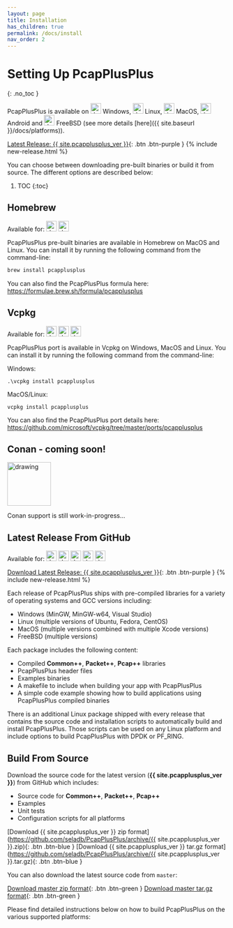 ```yaml
---
layout: page
title: Installation
has_children: true
permalink: /docs/install
nav_order: 2
---
```


# Setting Up PcapPlusPlus
{: .no_toc }

PcapPlusPlus is available on <img src="{{ site.baseurl }}/resources/logo-windows.png" alt="drawing" width="24" title="Windows"/> Windows, <img src="{{ site.baseurl }}/resources/logo-linux.png" alt="drawing" width="24" title="Linux"/> Linux, <img src="{{ site.baseurl }}/resources/logo-apple.png" alt="drawing" width="24" title="MacOS"/> MacOS, <img src="{{ site.baseurl }}/resources/logo-android.png" alt="drawing" width="24" title="Android"/> Android and <img src="{{ site.baseurl }}/resources/logo-freebsd.png" alt="drawing" width="24" title="FreeBSD"/> FreeBSD (see more details [here]({{ site.baseurl }}/docs/platforms)).

[Latest Release: {{ site.pcapplusplus_ver }}](https://github.com/seladb/PcapPlusPlus/releases/latest){: .btn .btn-purple } {% include new-release.html %}

You can choose between downloading pre-built binaries or build it from source. The different options are described below:

1. TOC
{:toc}

## Homebrew

Available for: <img src="{{ site.baseurl }}/resources/logo-apple.png" alt="drawing" width="24" title="MacOS"/> <img src="{{ site.baseurl }}/resources/logo-linux.png" alt="drawing" width="24" title="Linux"/>

PcapPlusPlus pre-built binaries are available in Homebrew on MacOS and Linux. You can install it by running the following command from the command-line:

```bash
brew install pcapplusplus
```

You can also find the PcapPlusPlus formula here: <https://formulae.brew.sh/formula/pcapplusplus>

## Vcpkg

Available for: <img src="{{ site.baseurl }}/resources/logo-windows.png" alt="drawing" width="24" title="Windows"/> <img src="{{ site.baseurl }}/resources/logo-linux.png" alt="drawing" width="24" title="Linux"/> <img src="{{ site.baseurl }}/resources/logo-apple.png" alt="drawing" width="24" title="MacOS"/>

PcapPlusPlus port is available in Vcpkg on Windows, MacOS and Linux. You can install it by running the following command from the command-line:

Windows:

```text
.\vcpkg install pcapplusplus
```

MacOS/Linux:

```text
vcpkg install pcapplusplus
```

You can also find the PcapPlusPlus port details here: <https://github.com/microsoft/vcpkg/tree/master/ports/pcapplusplus>

## Conan - coming soon!

<img src="{{ site.baseurl }}/resources/coming-soon.png" alt="drawing" width="100" title="Coming soon..."/>

Conan support is still work-in-progress...

## Latest Release From GitHub

Available for: <img src="{{ site.baseurl }}/resources/logo-windows.png" alt="drawing" width="24" title="Windows"/> <img src="{{ site.baseurl }}/resources/logo-linux.png" alt="drawing" width="24" title="Linux"/> <img src="{{ site.baseurl }}/resources/logo-apple.png" alt="drawing" width="24" title="MacOS"/> <img src="{{ site.baseurl }}/resources/logo-freebsd.png" alt="drawing" width="24" title="FreeBSD"/> <img src="{{ site.baseurl }}/resources/logo-android.png" alt="drawing" width="24" title="Android"/>

[Download Latest Release: {{ site.pcapplusplus_ver }}](https://github.com/seladb/PcapPlusPlus/releases/latest){: .btn .btn-purple } {% include new-release.html %}

Each release of PcapPlusPlus ships with pre-compiled libraries for a variety of operating systems and GCC versions including:

- Windows (MinGW, MinGW-w64, Visual Studio)
- Linux (multiple versions of Ubuntu, Fedora, CentOS)
- MacOS (multiple versions combined with multiple Xcode versions)
- FreeBSD (multiple versions)

Each package includes the following content:

- Compiled __Common++__, __Packet++__, __Pcap++__ libraries
- PcapPlusPlus header files
- Examples binaries
- A makefile to include when building your app with PcapPlusPlus
- A simple code example showing how to build applications using PcapPlusPlus compiled binaries

There is an additional Linux package shipped with every release that contains the source code and installation scripts to automatically build and install PcapPlusPlus. Those scripts can be used on any Linux platform and include options to build PcapPlusPlus with DPDK or PF_RING.

## Build From Source

Download the source code for the latest version (__{{ site.pcapplusplus_ver }}__) from GitHub which includes:

- Source code for __Common++__, __Packet++__, __Pcap++__
- Examples
- Unit tests
- Configuration scripts for all platforms

[Download {{ site.pcapplusplus_ver }} zip format](https://github.com/seladb/PcapPlusPlus/archive/{{ site.pcapplusplus_ver }}.zip){: .btn .btn-blue }
[Download {{ site.pcapplusplus_ver }} tar.gz format](https://github.com/seladb/PcapPlusPlus/archive/{{ site.pcapplusplus_ver }}.tar.gz){: .btn .btn-blue }

You can also download the latest source code from `master`:

[Download master zip format](https://github.com/seladb/PcapPlusPlus/archive/master.zip){: .btn .btn-green }
[Download master tar.gz format](https://github.com/seladb/PcapPlusPlus/archive/master.tar.gz){: .btn .btn-green }

Please find detailed instructions below on how to build PcapPlusPlus on the various supported platforms:
